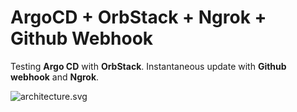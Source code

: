 # ArgoCD + OrbStack + Ngrok + Github Webhook

Testing **Argo CD** with **OrbStack**. Instantaneous update with **Github webhook** and **Ngrok**.

![architecture.svg](architecture.svg)
